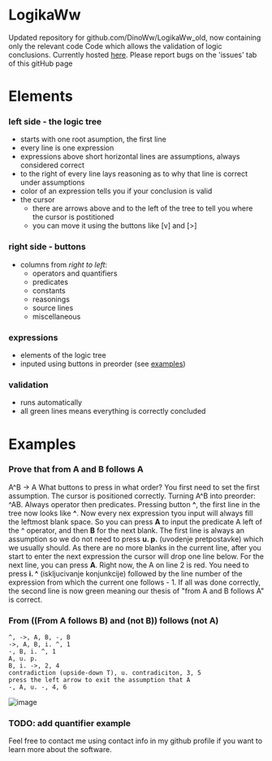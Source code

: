 # LogikaWw
Updated repository for github.com/DinoWw/LogikaWw_old, now containing only the relevant code
Code which allows the validation of logic conclusions. Currently hosted [here](https://netwwork.duckdns.org/LogikaWw).
Please report bugs on the 'issues' tab of this gitHub page

# Elements
### left side - the logic tree
- starts with one root asumption, the first line
- every line is one expression
- expressions above short horizontal lines are assumptions, always considered correct
- to the right of every line lays reasoning as to why that line is correct under assumptions
- color of an expression tells you if your conclusion is valid
- the cursor
  - there are arrows above and to the left of the tree to tell you where the cursor is postitioned
  - you can move it using the buttons like \[v] and \[>]

### right side - buttons
- columns from *right to left*:
  - operators and quantifiers
  - predicates
  - constants
  - reasonings
  - source lines
  - miscellaneous
 

### expressions
- elements of the logic tree
- inputed using buttons in preorder (see [examples](#examples))

### validation
- runs automatically
- all green lines means everything is correctly concluded

# Examples
### Prove that from A and B follows A
A^B -> A
What buttons to press in what order?
You first need to set the first assumption. The cursor is positioned correctly. Turning A^B into preorder: ^AB. Always operator then predicates. Pressing button **^**, the first line in the tree now looks like __^__. Now every nex expression tyou input will always fill the leftmost blank space. So you can press **A** to input the predicate A left of the ^ operator, and then **B** for the next blank. The first line is always an assumption so we do not need to press **u. p.** (uvodenje pretpostavke) which we usually should.  As there are no more blanks in the current line, after you start to enter the next expression the cursor will drop one line below. For the next line, you can press **A**. Right now, the A on line 2 is red. You need to press **i. ^** (iskljucivanje konjunkcije) followed by the line number of the expression from which the current one follows - 1. If all was done correctly, the second line is now green meaning our thesis of "from A and B follows A" is correct.

### From ((From A follows B) and (not B)) follows (not A)
```
^, ->, A, B, -, B
->, A, B, i. ^, 1
-, B, i. ^, 1
A, u. p.
B, i. ->, 2, 4
contradiction (upside-down T), u. contradiciton, 3, 5
press the left arrow to exit the assumption that A
-, A, u. -, 4, 6
```

![image](https://github.com/user-attachments/assets/af2f477a-a991-46a7-bf8d-32116be95326)


### TODO: add quantifier example
Feel free to contact me using contact info in my github profile if you want to learn more about the software.


